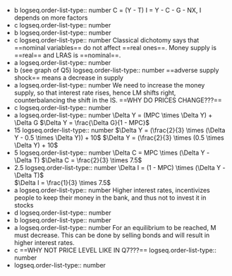 - b
  logseq.order-list-type:: number
  C = (Y - T)
  I = Y - C - G - NX, I depends on more factors
- c
  logseq.order-list-type:: number
- b
  logseq.order-list-type:: number
- c
  logseq.order-list-type:: number
  Classical dichotomy says that ==nominal variables== do not affect ==real ones==. Money supply is ==real== and LRAS is ==nominal==.
- a
  logseq.order-list-type:: number
- b (see graph of Q5)
  logseq.order-list-type:: number
  ==adverse supply shock== means a decrease in supply
- a
  logseq.order-list-type:: number
  We need to increase the money supply, so that interest rate rises, hence LM shifts right, counterbalancing the shift in the IS. ==WHY DO PRICES CHANGE???==
- c
  logseq.order-list-type:: number
- a
  logseq.order-list-type:: number
  \Delta Y = (MPC \times \Delta Y) + \Delta G
  $\Delta Y = \frac{\Delta G}{1 - MPC}$
- 15
  logseq.order-list-type:: number
  $\Delta Y = (\frac{2}{3} \times (\Delta Y - 0.5 \times \Delta Y)) + 10$
  $\Delta Y = (\frac{2}{3} \times (0.5 \times \Delta Y) + 10$
- 5
  logseq.order-list-type:: number
  \Delta C = MPC \times (\Delta Y - \Delta T)
  $\Delta C = \frac{2}{3} \times 7.5$
- 2.5
  logseq.order-list-type:: number
  \Delta I = (1 - MPC) \times (\Delta Y - \Delta T)$  
  $\Delta I = \frac{1}{3} \times 7.5$
- a
  logseq.order-list-type:: number
  Higher interest rates, incentivizes people to keep their money in the bank, and thus not to invest it in stocks
- d
  logseq.order-list-type:: number
- b
  logseq.order-list-type:: number
- a
  logseq.order-list-type:: number
  For an equilibrium to be reached, M must decrease. This can be done by selling bonds and will result in higher interest rates.
- c ==WHY NOT PRICE LEVEL LIKE IN Q7???==
  logseq.order-list-type:: number
- logseq.order-list-type:: number
